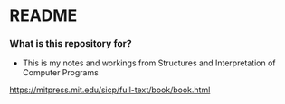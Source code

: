 # README #

### What is this repository for? ###

* This is my notes and workings from Structures and Interpretation of Computer Programs

https://mitpress.mit.edu/sicp/full-text/book/book.html